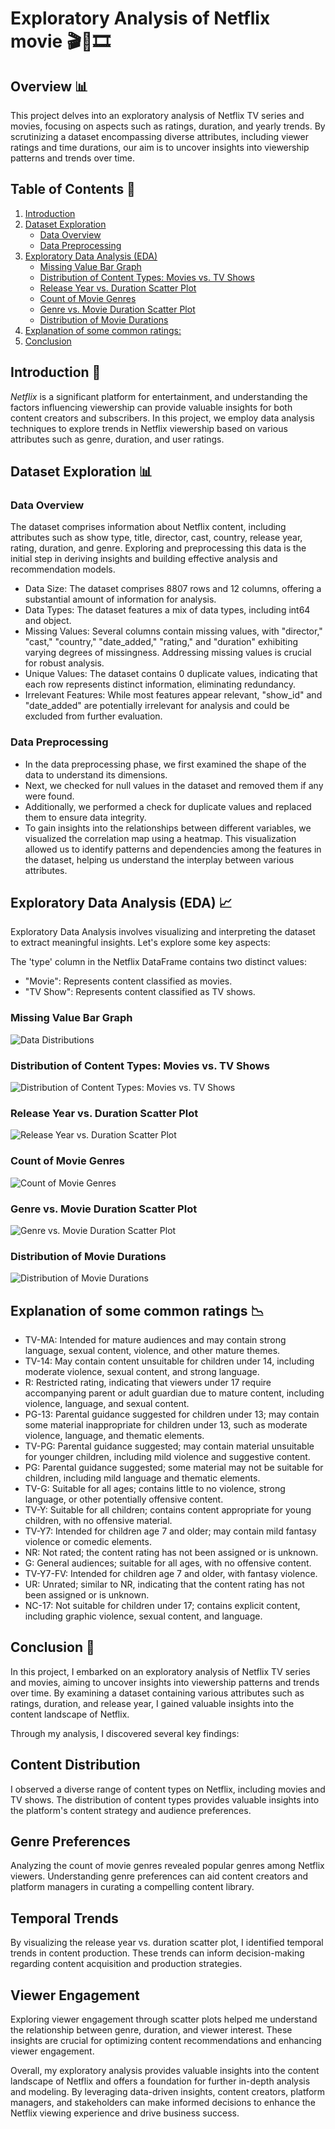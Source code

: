 # Exploratory Analysis of Netflix movie 🎬🌈🎞️

## Overview 📊

This project delves into an exploratory analysis of Netflix TV series and movies, focusing on aspects such as ratings, duration, and yearly trends. By scrutinizing a dataset encompassing diverse attributes, including viewer ratings and time durations, our aim is to uncover insights into viewership patterns and trends over time.

## Table of Contents 📑

1. [Introduction](#introduction)
2. [Dataset Exploration](#dataset-exploration)
    - [Data Overview](#data-overview)
    - [Data Preprocessing](#data-preprocessing)
3. [Exploratory Data Analysis (EDA)](#exploratory-data-analysis-eda)
    - [Missing Value Bar Graph](#missing_value_bar_graph)
    - [Distribution of Content Types: Movies vs. TV Shows](#distribution-of-content-types-movies-vs-tv-shows)
    - [Release Year vs. Duration Scatter Plot](#release-year-vs-duration-scatter-plot)
    - [Count of Movie Genres](#count-of-movie-genres)
    - [Genre vs. Movie Duration Scatter Plot](#genre-vs-movie-duration-scatter-plot)
    - [Distribution of Movie Durations](#distribution-of-movie-durations)
4. [Explanation of some common ratings:](#explanation_of_some_common_ratings)
5. [Conclusion](#conclusion)

## Introduction 🚀

_Netflix_ is a significant platform for entertainment, and understanding the factors influencing viewership can provide valuable insights for both content creators and subscribers. In this project, we employ data analysis techniques to explore trends in Netflix viewership based on various attributes such as genre, duration, and user ratings.

## Dataset Exploration 📊

### Data Overview

The dataset comprises information about Netflix content, including attributes such as show type, title, director, cast, country, release year, rating, duration, and genre. Exploring and preprocessing this data is the initial step in deriving insights and building effective analysis and recommendation models.

- Data Size: The dataset comprises 8807 rows and 12 columns, offering a substantial amount of information for analysis.
- Data Types: The dataset features a mix of data types, including int64 and object.
- Missing Values: Several columns contain missing values, with "director," "cast," "country," "date_added," "rating," and "duration" exhibiting varying degrees of missingness. Addressing missing values is crucial for robust analysis.
- Unique Values: The dataset contains 0 duplicate values, indicating that each row represents distinct information, eliminating redundancy.
- Irrelevant Features: While most features appear relevant, "show_id" and "date_added" are potentially irrelevant for analysis and could be excluded from further evaluation.

### Data Preprocessing

- In the data preprocessing phase, we first examined the shape of the data to understand its dimensions.
- Next, we checked for null values in the dataset and removed them if any were found.
- Additionally, we performed a check for duplicate values and replaced them to ensure data integrity.
- To gain insights into the relationships between different variables, we visualized the correlation map using a heatmap. This visualization allowed us to identify patterns and dependencies among the features in the dataset, helping us understand the interplay between various attributes.

## Exploratory Data Analysis (EDA) 📈

Exploratory Data Analysis involves visualizing and interpreting the dataset to extract meaningful insights. Let's explore some key aspects:

The 'type' column in the Netflix DataFrame contains two distinct values:

- "Movie": Represents content classified as movies.
- "TV Show": Represents content classified as TV shows.

### Missing Value Bar Graph

![Data Distributions](movie_charts/Missing%20Value%20Bar%20Graph.png)

### Distribution of Content Types: Movies vs. TV Shows

![Distribution of Content Types: Movies vs. TV Shows](movie_charts/Distribution%20of%20Content%20Types_%20Movies%20vs_%20TV%20Shows.png)

### Release Year vs. Duration Scatter Plot

![Release Year vs. Duration Scatter Plot](movie_charts/Release%20Year%20vs_%20Duration%20Scatter%20Plot.png)

### Count of Movie Genres

![Count of Movie Genres](movie_charts/Count%20of%20Movie%20Genres.png)

### Genre vs. Movie Duration Scatter Plot

![Genre vs. Movie Duration Scatter Plot](movie_charts/Genre%20vs_%20Movie%20Duration%20Scatter%20Plot.png)

### Distribution of Movie Durations

![Distribution of Movie Durations](movie_charts/Distribution%20of%20Movie%20Durations.png)

## Explanation of some common ratings 📉

- TV-MA: Intended for mature audiences and may contain strong language, sexual content, violence, and other mature themes.
- TV-14: May contain content unsuitable for children under 14, including moderate violence, sexual content, and strong language.
- R: Restricted rating, indicating that viewers under 17 require accompanying parent or adult guardian due to mature content, including violence, language, and sexual content.
- PG-13: Parental guidance suggested for children under 13; may contain some material inappropriate for children under 13, such as moderate violence, language, and thematic elements.
- TV-PG: Parental guidance suggested; may contain material unsuitable for younger children, including mild violence and suggestive content.
- PG: Parental guidance suggested; some material may not be suitable for children, including mild language and thematic elements.
- TV-G: Suitable for all ages; contains little to no violence, strong language, or other potentially offensive content.
- TV-Y: Suitable for all children; contains content appropriate for young children, with no offensive material.
- TV-Y7: Intended for children age 7 and older; may contain mild fantasy violence or comedic elements.
- NR: Not rated; the content rating has not been assigned or is unknown.
- G: General audiences; suitable for all ages, with no offensive content.
- TV-Y7-FV: Intended for children age 7 and older, with fantasy violence.
- UR: Unrated; similar to NR, indicating that the content rating has not been assigned or is unknown.
- NC-17: Not suitable for children under 17; contains explicit content, including graphic violence, sexual content, and language.

## Conclusion 🎉

In this project, I embarked on an exploratory analysis of Netflix TV series and movies, aiming to uncover insights into viewership patterns and trends over time. By examining a dataset containing various attributes such as ratings, duration, and release year, I gained valuable insights into the content landscape of Netflix.

Through my analysis, I discovered several key findings:

## Content Distribution
I observed a diverse range of content types on Netflix, including movies and TV shows. The distribution of content types provides valuable insights into the platform's content strategy and audience preferences.

## Genre Preferences
Analyzing the count of movie genres revealed popular genres among Netflix viewers. Understanding genre preferences can aid content creators and platform managers in curating a compelling content library.

## Temporal Trends
By visualizing the release year vs. duration scatter plot, I identified temporal trends in content production. These trends can inform decision-making regarding content acquisition and production strategies.

## Viewer Engagement
Exploring viewer engagement through scatter plots helped me understand the relationship between genre, duration, and viewer interest. These insights are crucial for optimizing content recommendations and enhancing viewer engagement.

Overall, my exploratory analysis provides valuable insights into the content landscape of Netflix and offers a foundation for further in-depth analysis and modeling. By leveraging data-driven insights, content creators, platform managers, and stakeholders can make informed decisions to enhance the Netflix viewing experience and drive business success.
